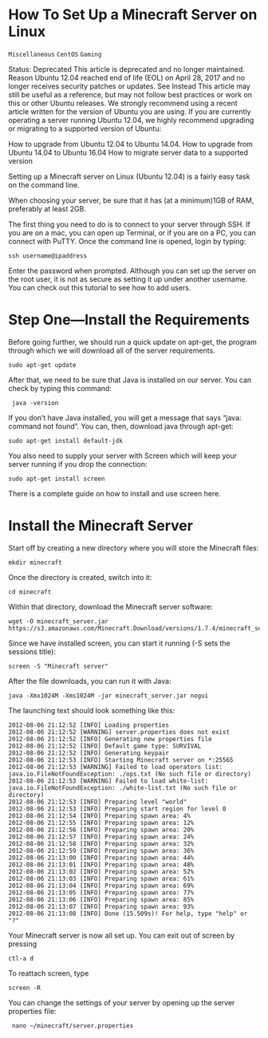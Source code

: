 # How To Set Up a Minecraft Server on Linux

```Miscellaneous``` ```CentOS``` ```Gaming```


Status: Deprecated
This article is deprecated and no longer maintained.
Reason
Ubuntu 12.04 reached end of life (EOL) on April 28, 2017 and no longer receives security patches or updates.
See Instead
This article may still be useful as a reference, but may not follow best practices or work on this or other Ubuntu releases. We strongly recommend using a recent article written for the version of Ubuntu you are using.
If you are currently operating a server running Ubuntu 12.04, we highly recommend upgrading or migrating to a supported version of Ubuntu:

How to upgrade from Ubuntu 12.04 to Ubuntu 14.04.
How to upgrade from Ubuntu 14.04 to Ubuntu 16.04
How to migrate server data to a supported version


Setting up a Minecraft server on Linux (Ubuntu 12.04) is a fairly easy task on the command line.


When choosing your server, be sure that it has (at a minimum)1GB of RAM, preferably at least 2GB.


The first thing you need to do is to connect to your server through SSH. If you are on a mac, you can open up Terminal, or if you are on a PC, you can connect with PuTTY. Once the command line is opened, login by typing:


```
ssh username@ipaddress

```


Enter the password when prompted. Although you can set up the server on the root user, it is not as secure as setting it up under another username. You can check out this tutorial to see how to add users.


# Step One—Install the Requirements


Before going further, we should run a quick update on apt-get, the program through which we will download all of the server requirements.


```
sudo apt-get update

```


After that, we need to be sure that Java is installed on our server. You can check by typing this command:


```
 java -version

```


If you don’t have Java installed, you will get a message that says “java: command not found”. You can, then, download java through apt-get:


```
sudo apt-get install default-jdk

```


You also need to supply your server with Screen which will keep your server running if you drop the connection:


```
sudo apt-get install screen

```


There is a complete guide on how to install and use screen here.


# Install the Minecraft Server


Start off by creating a new directory where you will store the Minecraft files:


```
mkdir minecraft

```


Once the directory is created, switch into it:


```
cd minecraft

```


Within that directory, download the Minecraft server software:


```
wget -O minecraft_server.jar https://s3.amazonaws.com/Minecraft.Download/versions/1.7.4/minecraft_server.1.7.4.jar

```


Since we have installed screen, you can start it running (-S sets the sessions title):


```
screen -S "Minecraft server"

```


After the file downloads, you can run it with Java:


```
java -Xmx1024M -Xms1024M -jar minecraft_server.jar nogui

```


The launching text should look something like this:


```
2012-08-06 21:12:52 [INFO] Loading properties
2012-08-06 21:12:52 [WARNING] server.properties does not exist
2012-08-06 21:12:52 [INFO] Generating new properties file
2012-08-06 21:12:52 [INFO] Default game type: SURVIVAL
2012-08-06 21:12:52 [INFO] Generating keypair
2012-08-06 21:12:53 [INFO] Starting Minecraft server on *:25565
2012-08-06 21:12:53 [WARNING] Failed to load operators list: java.io.FileNotFoundException: ./ops.txt (No such file or directory)
2012-08-06 21:12:53 [WARNING] Failed to load white-list: java.io.FileNotFoundException: ./white-list.txt (No such file or directory)
2012-08-06 21:12:53 [INFO] Preparing level "world"
2012-08-06 21:12:53 [INFO] Preparing start region for level 0
2012-08-06 21:12:54 [INFO] Preparing spawn area: 4%
2012-08-06 21:12:55 [INFO] Preparing spawn area: 12%
2012-08-06 21:12:56 [INFO] Preparing spawn area: 20%
2012-08-06 21:12:57 [INFO] Preparing spawn area: 24%
2012-08-06 21:12:58 [INFO] Preparing spawn area: 32%
2012-08-06 21:12:59 [INFO] Preparing spawn area: 36%
2012-08-06 21:13:00 [INFO] Preparing spawn area: 44%
2012-08-06 21:13:01 [INFO] Preparing spawn area: 48%
2012-08-06 21:13:02 [INFO] Preparing spawn area: 52%
2012-08-06 21:13:03 [INFO] Preparing spawn area: 61%
2012-08-06 21:13:04 [INFO] Preparing spawn area: 69%
2012-08-06 21:13:05 [INFO] Preparing spawn area: 77%
2012-08-06 21:13:06 [INFO] Preparing spawn area: 85%
2012-08-06 21:13:07 [INFO] Preparing spawn area: 93%
2012-08-06 21:13:08 [INFO] Done (15.509s)! For help, type "help" or "?"

```


Your Minecraft server is now all set up. You can exit out of screen by pressing


```
ctl-a d

```


To reattach screen, type


```
screen -R

```


You can change the settings of your server by opening up the server properties file:


```
 nano ~/minecraft/server.properties

```



